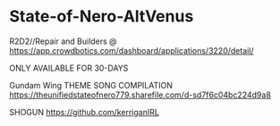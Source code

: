 # State-of-Nero-AltVenus
R2D2//Repair and Builders @ https://app.crowdbotics.com/dashboard/applications/3220/detail/

ONLY AVAILABLE FOR 30-DAYS

Gundam Wing THEME SONG COMPILATION
https://theunifiedstateofnero779.sharefile.com/d-sd7f6c04bc224d9a8

SHOGUN
https://github.com/kerriganIRL
